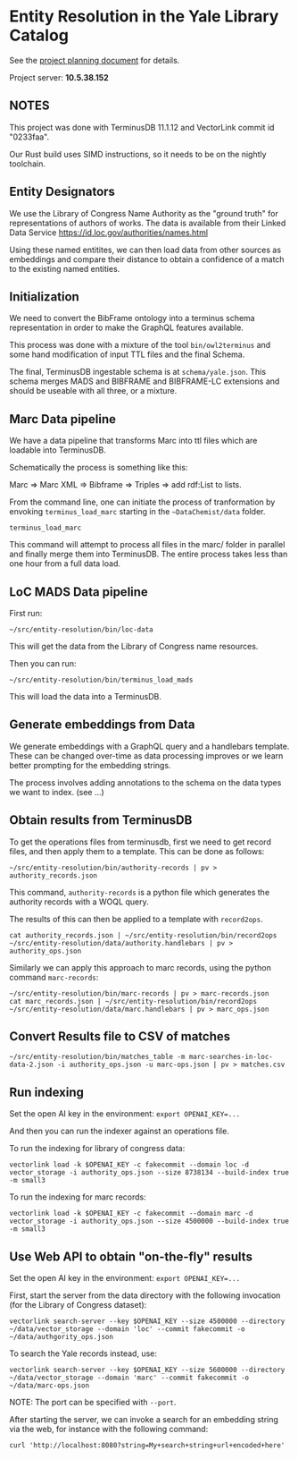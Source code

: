 # Entity Resolution in the Yale Library Catalog

See the [project planning document](https://docs.google.com/document/d/1AmMHoyixGhvvwqIwh97yxw3B94yUBwzn2YTmVewLBXw/edit?usp=sharing) for details.

Project server: **10.5.38.152**

## NOTES

This project was done with TerminusDB 11.1.12 and VectorLink commit id
"0233faa".

Our Rust build uses SIMD instructions, so it needs to be on the
nightly toolchain.

## Entity Designators

We use the Library of Congress Name Authority as the "ground
truth" for representations of authors of works. The data is available
from their Linked Data Service
https://id.loc.gov/authorities/names.html

Using these named entitites, we can then load data from other sources
as embeddings and compare their distance to obtain a confidence of a
match to the existing named entities.

## Initialization

We need to convert the BibFrame ontology into a terminus schema
representation in order to make the GraphQL features available.

This process was done with a mixture of the tool `bin/owl2terminus`
and some hand modification of input TTL files and the final Schema.

The final, TerminusDB ingestable schema is at
`schema/yale.json`. This schema merges MADS and BIBFRAME and
BIBFRAME-LC extensions and should be useable with all three, or a
mixture.

## Marc Data pipeline

We have a data pipeline that transforms Marc into ttl files which are
loadable into TerminusDB.

Schematically the process is something like this:

Marc => Marc XML => Bibframe => Triples => add rdf:List to lists.

From the command line, one can initiate the process of tranformation
by envoking `terminus_load_marc` starting in the `~DataChemist/data`
folder.

```shell
terminus_load_marc
```

This command will attempt to process all files in the marc/ folder in
parallel and finally merge them into TerminusDB. The entire process
takes less than one hour from a full data load.

## LoC MADS Data pipeline

First run:

`~/src/entity-resolution/bin/loc-data`

This will get the data from the Library of Congress name resources.

Then you can run:

`~/src/entity-resolution/bin/terminus_load_mads`

This will load the data into a TerminusDB.

## Generate embeddings from Data

We generate embeddings with a GraphQL query and a handlebars
template. These can be changed over-time as data processing improves
or we learn better prompting for the embedding strings.

The process involves adding annotations to the schema on the data
types we want to index. (see ...)

## Obtain results from TerminusDB

To get the operations files from terminusdb, first we need to get
record files, and then apply them to a template. This can be done as
follows:

```shell
~/src/entity-resolution/bin/authority-records | pv > authority_records.json
```

This command, `authority-records` is a python file which generates the
authority records with a WOQL query.

The results of this can then be applied to a template with `record2ops`.

```shell
cat authority_records.json | ~/src/entity-resolution/bin/record2ops ~/src/entity-resolution/data/authority.handlebars | pv > authority_ops.json
```

Similarly we can apply this approach to marc records, using the python
command `marc-records`:

```shell
~/src/entity-resolution/bin/marc-records | pv > marc-records.json
cat marc_records.json | ~/src/entity-resolution/bin/record2ops ~/src/entity-resolution/data/marc.handlebars | pv > marc_ops.json
```

## Convert Results file to CSV of matches

`~/src/entity-resolution/bin/matches_table -m
marc-searches-in-loc-data-2.json -i authority_ops.json -u
marc-ops.json | pv > matches.csv`

## Run indexing

Set the open AI key in the environment: `export OPENAI_KEY=...`

And then you can run the indexer against an operations file.

To run the indexing for library of congress data:

```shell
vectorlink load -k $OPENAI_KEY -c fakecommit --domain loc -d vector_storage -i authority_ops.json --size 8738134 --build-index true -m small3
```
To run the indexing for marc records:

```shell
vectorlink load -k $OPENAI_KEY -c fakecommit --domain marc -d vector_storage -i authority_ops.json --size 4500000 --build-index true -m small3
```

## Use Web API to obtain "on-the-fly" results

Set the open AI key in the environment: `export OPENAI_KEY=...`

First, start the server from the data directory with the following invocation (for the Library of Congress dataset):

```shell
vectorlink search-server --key $OPENAI_KEY --size 4500000 --directory ~/data/vector_storage --domain 'loc' --commit fakecommit -o ~/data/authgority_ops.json
```

To search the Yale records instead, use:

```shell
vectorlink search-server --key $OPENAI_KEY --size 5600000 --directory ~/data/vector_storage --domain 'marc' --commit fakecommit -o ~/data/marc-ops.json
```

NOTE: The port can be specified with `--port`.

After starting the server, we can invoke a search for an embedding
string via the web, for instance with the following command:

```shell
curl 'http://localhost:8080?string=My+search+string+url+encoded+here'
```
